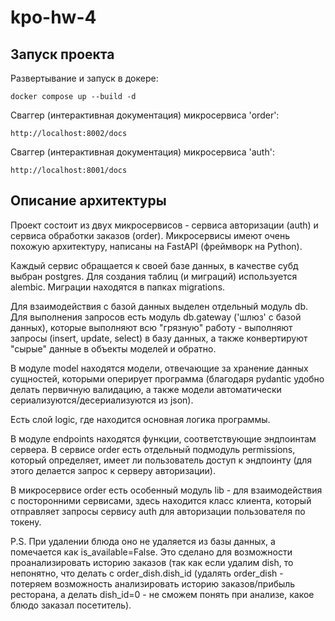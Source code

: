# kpo-hw-4

## Запуск проекта

Развертывание и запуск в докере:
```
docker compose up --build -d
```
Сваггер (интерактивная документация) микросервиса 'order':
```
http://localhost:8002/docs
```
Сваггер (интерактивная документация) микросервиса 'auth':
```
http://localhost:8001/docs
```

## Описание архитектуры
Проект состоит из двух микросервисов - сервиса авторизации (auth) и сервиса обработки заказов (order).
Микросервисы имеют очень похожую архитектуру, написаны на FastAPI (фреймворк на Python).

Каждый сервис обращается к своей базе данных, в качестве субд выбран postgres. 
Для создания таблиц (и миграций) используется alembic. Миграции находятся в папках migrations.

Для взаимодействия с базой данных выделен отдельный модуль db. 
Для выполнения запросов есть модуль db.gateway ('шлюз' с базой данных), которые выполняют всю "грязную" работу - 
выполняют запросы (insert, update, select) в базу данных, а также конвертируют "сырые" данные в объекты моделей и обратно.

В модуле model находятся модели, отвечающие за хранение данных сущностей, которыми оперирует программа 
(благодаря pydantic удобно делать первичную валидацию, а также модели автоматически сериализуются/десериализуются из json).

Есть слой logic, где находится основная логика программы.

В модуле endpoints находятся функции, соответствующие эндпоинтам сервера. 
В сервисе order есть отдельный подмодуль permissions, который определяет, имеет ли пользователь доступ к эндпоинту (для этого делается запрос к серверу авторизации).

В микросервисе order есть особенный модуль lib - для взаимодействия с посторонними сервисами, здесь находится класс клиента, 
который отправляет запросы сервису auth для авторизации пользователя по токену.

P.S. При удалении блюда оно не удаляется из базы данных, а помечается как is_available=False. Это сделано для возможности проанализировать историю заказов (так как если удалим dish, то непонятно, что делать с order_dish.dish_id (удалять order_dish - потеряем возможность анализировать историю заказов/прибыль ресторана, а делать dish_id=0 - не сможем понять при анализе, какое блюдо заказал посетитель).
